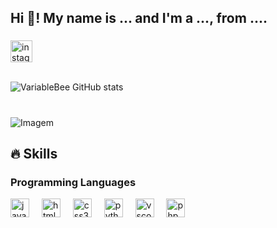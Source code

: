 <h2 align="left">Hi 👋! My name is ... and I'm a ..., from ....</h2>

###
<div align="left">
  <a href="https://www.instagram.com/caio_cesar019/" target="_blank">
    <img src="https://img.shields.io/static/v1?message=Instagram&logo=instagram&label=&color=E4405F&logoColor=white&labelColor=&style=for-the-badge" height="35" alt="instagram logo"  />
  </a>
</div><br>


<!-- GithubStats -->
![VariableBee GitHub stats](https://github-readme-stats.vercel.app/api?username=caiocdl&show_icons=true&theme=gotham)

###
#










#
<!-- GIF -->
<p align="left">
  <img align="center" src="https://github.com/caiocdl/caiocdl/assets/94991631/30cbdf5b-7591-4042-afc8-dca3f21c1621" alt="Imagem">
</p>


## 🔥 Skills
<!-- Skills: Programming Languages -->
  <div style="flex-basis: 48%;">
    <h3>Programming Languages</h3>
  <img src="https://cdn.jsdelivr.net/gh/devicons/devicon/icons/javascript/javascript-original.svg" height="30" alt="javascript logo"  />
  <img width="12" />
  <img src="https://cdn.jsdelivr.net/gh/devicons/devicon/icons/html5/html5-original.svg" height="30" alt="html5 logo"  />
  <img width="12" />
  <img src="https://cdn.jsdelivr.net/gh/devicons/devicon/icons/css3/css3-original.svg" height="30" alt="css3 logo"  />
  <img width="12" />
  <img src="https://cdn.jsdelivr.net/gh/devicons/devicon/icons/python/python-original.svg" height="30" alt="python logo"  />
  <img width="12" />
  <img src="https://cdn.jsdelivr.net/gh/devicons/devicon/icons/vscode/vscode-original.svg" height="30" alt="vscode logo"  />
  <img width="12" />
  <img src="https://cdn.jsdelivr.net/gh/devicons/devicon/icons/php/php-original.svg" height="30" alt="php logo"  />
</div>





###
